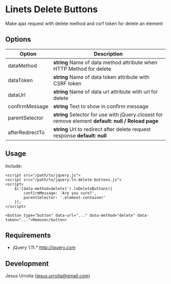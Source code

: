 Linets Delete Buttons
=================

Make ajax request with delete method and csrf token for delete an element

Options
-------

| Option | Description |
| ------ | ----------- |
| dataMethod | **string** Name of data method attribute when HTTP Method for delete |
| dataToken | **string** Name of data token attribute with CSRF token |
| dataUrl | **string** Name of data url attribute with url for delete |
| confirmMessage | **string** Text to show in confirm message  |
| parentSelector | **string** Selector for use with jQuery.closest for remove element **default: null / Reload page** |
| afterRedirectTo | **string** Url to redirect after delete request response **default: null** |

Usage
-----

Include:

    <script src="/path/to/jquery.js">
    <script src="/path/to/jquery.ln-delete-buttons.js">
    <script>
        $('[data-method=delete]').lnDeleteButtons({
            confirmMessage: 'Are you sure?',
            parentSelector: '.element-container'
        });
    </script>

    <button type="button" data-url="..." data-method="delete" data-token="...">Remove</button>

Requirements
------------

- jQuery 1.11.\* http://jquery.com

Development
-----------

Jesus Urrutia (<jesus.urrutia@gmail.com>)
